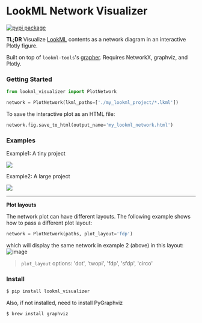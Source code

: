 # LookML Network Visualizer

[![pypi package](https://img.shields.io/pypi/v/lookml_visualizer.svg)](https://pypi.org/project/lookml_visualizer/)

**TL;DR** Visualize [LookML](https://docs.looker.com/data-modeling/learning-lookml/what-is-lookml) contents as a network diagram in an interactive Plotly figure.

Built on top of `lookml-tools`'s [grapher](https://github.com/ww-tech/lookml-tools/blob/master/lkmltools/grapher/lookml_grapher.py). Requires NetworkX, graphviz, and Plotly.

### Getting Started

```python
from lookml_visualizer import PlotNetwork

network = PlotNetwork(lkml_paths=['./my_lookml_project/*.lkml'])
```

To save the interactive plot as an HTML file:

```python
network.fig.save_to_html(output_name='my_lookml_network.html')
```

### Examples

Example1: A tiny project

![](./examples/lookml_visualizer_sample1.gif)

Example2: A large project

![](./examples/lookml_visualizer_sample2.gif)

<hr>

**Plot layouts**

The network plot can have different layouts. The following example shows how to pass a different plot layout:

```python
network = PlotNetwork(paths, plot_layout='fdp')
```
which will display the same network in example 2 (above) in this layout:
![image](https://user-images.githubusercontent.com/3298308/103260846-2838b500-496d-11eb-9f01-ab15704983e6.png)

> `plot_layout` options: 'dot', 'twopi', 'fdp', 'sfdp', 'circo'

### Install

```bash
$ pip install lookml_visualizer
```
Also, if not installed, need to install PyGraphviz

```bash
$ brew install graphviz
```
